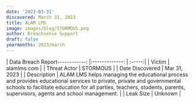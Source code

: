 ```yaml
---
date: '2023-03-31'
discovered: March 31, 2023
title: ALAM LMS
image: images/blog/STORMOUS.png
author: Breachsense Support
draft: false
yearmonths: 2023/march
---
```


| Data Breach Report------------:     |:-------------:    | :-----:|
| Victim      | alamlms.com      | 
| Threat Actor      | STORMOUS      | 
| Date Discovered      | Mar 31, 2023      | 
| Description      | ALAM LMS helps managing the educational process and provides educational services to private, private and governmental schools to facilitate education for all parties, teachers, students, parents, supervisors, agents and school management.      | 
| Leak Size      | Unknown      | 

